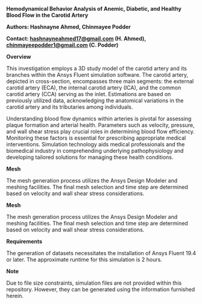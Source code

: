 **Hemodynamical Behavior Analysis of Anemic, Diabetic, and Healthy Blood Flow in the Carotid Artery**

**Authors: Hashnayne Ahmed, Chinmayee Podder**

**Contact: hashnayneahmed17@gmail.com (H. Ahmed), chinmayeepodder1@gmail.com (C. Podder)**

**Overview**

This investigation employs a 3D study model of the carotid artery and its branches within the Ansys Fluent simulation software. The carotid artery, depicted in cross-section, encompasses three main segments: the external carotid artery (ECA), the internal carotid artery (ICA), and the common carotid artery (CCA) serving as the inlet. Estimations are based on previously utilized data, acknowledging the anatomical variations in the carotid artery and its tributaries among individuals.

Understanding blood flow dynamics within arteries is pivotal for assessing plaque formation and arterial health. Parameters such as velocity, pressure, and wall shear stress play crucial roles in determining blood flow efficiency. Monitoring these factors is essential for prescribing appropriate medical interventions. Simulation technology aids medical professionals and the biomedical industry in comprehending underlying pathophysiology and developing tailored solutions for managing these health conditions.

**Mesh**

The mesh generation process utilizes the Ansys Design Modeler and meshing facilities. The final mesh selection and time step are determined based on velocity and wall shear stress considerations.

**Mesh**

The mesh generation process utilizes the Ansys Design Modeler and meshing facilities. The final mesh selection and time step are determined based on velocity and wall shear stress considerations.

**Requirements**

The generation of datasets necessitates the installation of Ansys Fluent 19.4 or later. The approximate runtime for this simulation is 2 hours.

**Note**

Due to file size constraints, simulation files are not provided within this repository. However, they can be generated using the information furnished herein.
